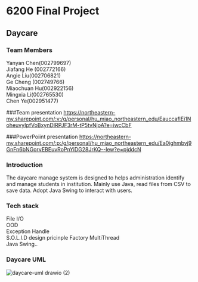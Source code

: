 # 6200 Final Project 
## Daycare  
### Team Members   
Yanyan Chen(002799697)  
Jiafang He (002772166)  
Angie Liu(002706821)  
Ge Cheng (002749766)  
Miaochuan Hu(002922156)  
Mingxia Li(002765530)  
Chen Ye(002951477)  

###Team presentation
https://northeastern-my.sharepoint.com/:v:/g/personal/hu_miao_northeastern_edu/EauccaflEi1NoheuvyIpfVoBxynDIRPJF3rM-tP5tvNjoA?e=iwcCbF

###PowerPoiint presentation
https://northeastern-my.sharepoint.com/:p:/g/personal/hu_miao_northeastern_edu/Ea0ighmbvj9GnFn6bNGorvEBEuvRoPnYiDG28JrKQ--lew?e=pjddcN

### Introduction  
The daycare manage system is designed to helps administration identify and manage students in institution. Mainly use Java, read files from CSV to save data. Adopt Java Swing to interact with users.

### Tech stack
File I/O  
OOD  
Exception Handle  
S.O.L.I.D design pricinple
Factory 
MultiThread  
Java Swing..

### Daycare UML
![daycare-uml drawio (2)](https://user-images.githubusercontent.com/66103633/206477692-21e1ac0e-7e3e-49b8-810c-7aec39ec44ee.png)
